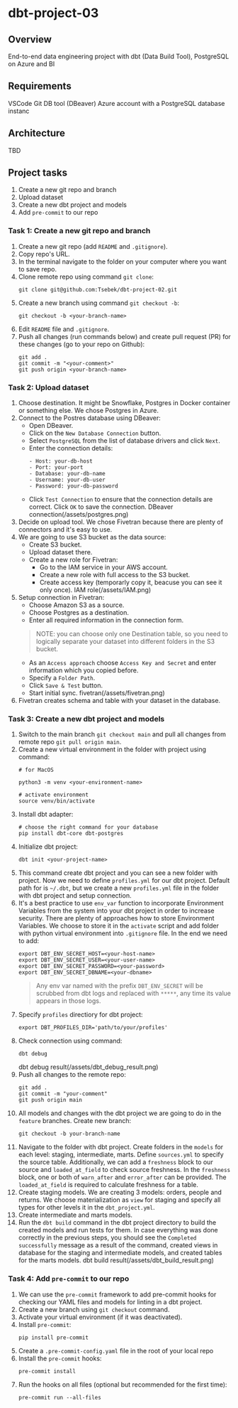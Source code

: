 # dbt-project-03

## Overview
End-to-end data engineering project with dbt (Data Build Tool), PostgreSQL on Azure and BI

## Requirements
VSCode
Git
DB tool (DBeaver)
Azure account with a PostgreSQL database instanc

## Architecture
TBD

## Project tasks
1. Create a new git repo and branch
2. Upload dataset
3. Create a new dbt project and models
4. Add `pre-commit` to our repo

### Task 1: Create a new git repo and branch
1. Create a new git repo (add `README` and `.gitignore`).
2. Copy repo's URL.
3. In the terminal navigate to the folder on your computer where you want to save repo.
4. Clone remote repo using command `git clone`:
    ```
    git clone git@github.com:Tsebek/dbt-project-02.git
    ```
5. Create a new branch using command `git checkout -b`:
    ```
    git checkout -b <your-branch-name>
    ```
6. Edit `README` file and `.gitignore`.
7. Push all changes (run commands below) and create pull request (PR) for these changes (go to your repo on Github):
    ```
    git add .
    git commit -m "<your-comment>"
    git push origin <your-branch-name>
    ```

### Task 2: Upload dataset
1. Choose destination. It might be Snowflake, Postgres in Docker container or something else. We chose Postgres in Azure.
2. Connect to the Postres database using DBeaver:
    - Open DBeaver.
    - Click on the `New Database Connection` button.
    - Select `PostgreSQL` from the list of database drivers and click `Next`.
    - Enter the connection details:
        ```
        - Host: your-db-host
        - Port: your-port
        - Database: your-db-name
        - Username: your-db-user
        - Password: your-db-password
        ```
    - Click `Test Connection` to ensure that the connection details are correct. Click `OK` to save the connection.
    DBeaver connection(/assets/postgres.png)
3. Decide on upload tool. We chose Fivetran because there are plenty of connectors and it's easy to use.
4. We are going to use S3 bucket as the data source:
    - Create S3 bucket.
    - Upload dataset there.
    - Create a new role for Fivetran:
      - Go to the IAM service in your AWS account.
      - Create a new role with full access to the S3 bucket.
      - Create access key (temporarly copy it, beacuse you can see it only once).
    IAM role(/assets/IAM.png)
5. Setup connection in Fivetran:
    - Choose Amazon S3 as a source.
    - Choose Postgres as a destination.
    - Enter all required information in the connection form.
    > NOTE: you can choose only one Destination table, so you need to logically separate your dataset into different folders in the S3 bucket.
    - As an `Access approach` choose `Access Key and Secret` and enter information which you copied before.
    - Specify a `Folder Path`.
    - Click `Save & Test` button.
    - Start initial sync.
    fivetran(/assets/fivetran.png)
6. Fivetran creates schema and table with your dataset in the database.

### Task 3: Create a new dbt project and models
1. Switch to the main branch `git checkout main` and pull all changes from remote repo `git pull origin main`.
2. Create a new virtual environment in the folder with project using command:
    ```
    # for MacOS

    python3 -m venv <your-environment-name>

    # activate environment
    source venv/bin/activate
    ```
3. Install dbt adapter:
    ```
    # choose the right command for your database
    pip install dbt-core dbt-postgres
    ```
4. Initialize dbt project:
    ```
    dbt init <your-project-name>
    ```
5. This command create dbt project and you can see a new folder with project. Now we need to define `profiles.yml` for our dbt project. Default path for is `~/.dbt`, but we create a new `profiles.yml` file in the folder with dbt project and setup connection.
6. It's a best practice to use `env_var` function to incorporate Environment Variables from the system into your dbt project in order to increase security. There are plenty of approaches how to store Environment Variables. We choose to store it in the `activate` script and add folder with python virtual environment into `.gitignore` file.
In the end we need to add:
    ```
    export DBT_ENV_SECRET_HOST=<your-host-name>
    export DBT_ENV_SECRET_USER=<your-user-name>
    export DBT_ENV_SECRET_PASSWORD=<your-password>
    export DBT_ENV_SECRET_DBNAME=<your-dbname>
    ```
    > Any env var named with the prefix `DBT_ENV_SECRET` will be scrubbed from dbt logs and replaced with `*****`, any time its value appears in those logs.
7. Specify `profiles` directiory for dbt project:
    ```
    export DBT_PROFILES_DIR='path/to/your/profiles'
    ```
8. Check connection using command:
    ```
    dbt debug
    ```
    dbt debug result(/assets/dbt_debug_result.png)
9. Push all changes to the remote repo:
    ```
    git add .
    git commit -m "your-comment"
    git push origin main
    ```
10. All models and changes with the dbt project we are going to do in the `feature` branches. Create new branch:
    ```
    git checkout -b your-branch-name
    ```
11. Navigate to the folder with dbt project. Create folders in the `models` for each level: staging, intermediate, marts. Define `sources.yml` to specify the source table. Additionally, we can add a `freshness` block to our source and `loaded_at_field` to check source freshness. In the `freshness` block, one or both of `warn_after` and `error_after` can be provided. The `loaded_at_field` is required to calculate freshness for a table.
12. Create staging models. We are creating 3 models: orders, people and returns. We choose materialization as `view` for staging and specify all types for other levels it in the `dbt_project.yml`.
13. Create intermediate and marts models.
14. Run the `dbt build` command in the dbt project directory to build the created models and run tests for them. In case everything was done correctly in the previous steps, you should see the `Completed successfully` message as a result of the command, created views in database for the staging and intermediate models, and created tables for the marts models.
    dbt build result(/assets/dbt_build_result.png)

### Task 4: Add `pre-commit` to our repo
1. We can use the `pre-commit` framework to add pre-commit hooks for checking our YAML files and models for linting in a dbt project.
2. Create a new branch using `git checkout` command.
3. Activate your virtual environment (if it was deactivated).
4. Install `pre-commit`:
    ```
    pip install pre-commit
    ```
4. Create a `.pre-commit-config.yaml` file in the root of your local repo
4. Install the `pre-commit` hooks:
    ```
    pre-commit install
    ```
5. Run the hooks on all files (optional but recommended for the first time):
    ```
    pre-commit run --all-files
    ```
